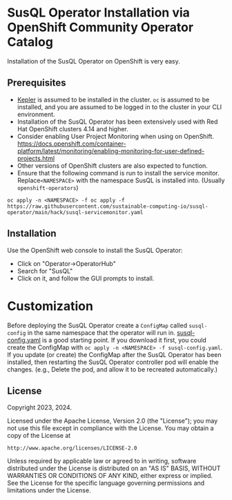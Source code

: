 # SusQL Operator Installation via OpenShift Community Operator Catalog

Installation of the SusQL Operator on OpenShift is very easy.

## Prerequisites

- [Kepler](https://sustainable-computing.io/) is assumed to be installed in the cluster. `oc` is assumed to be installed, and you are assumed to be logged in to the cluster in your CLI environment.
- Installation of the SusQL Operator has been extensively used with Red Hat OpenShift clusters 4.14 and higher.
- Consider enabling User Project Monitoring when using on OpenShift.  https://docs.openshift.com/container-platform/latest/monitoring/enabling-monitoring-for-user-defined-projects.html
- Other versions of OpenShift clusters are also expected to function.
- Ensure that the following command is run to install the service monitor. Replace`<NAMESPACE>` with the namespace SusQL is installed into. (Usually `openshift-operators`)
```
oc apply -n <NAMESPACE> -f oc apply -f https://raw.githubusercontent.com/sustainable-computing-io/susql-operator/main/hack/susql-servicemonitor.yaml
```

## Installation

Use the OpenShift web console to install the SusQL Operator:
- Click on "Operator->OperatorHub"
- Search for "SusQL"
- Click on it, and follow the GUI prompts to install.

# Customization

Before deploying the SusQL Operator create a `ConfigMap` called `susql-config` in
the same namespace that the operator will run in.
[susql-config.yaml](susql-config.yaml) is a good starting point. If you download it first, you
could create the ConfigMap with `oc apply -n <NAMESPACE> -f susql-config.yaml`.
If you update (or create) the ConfigMap after the SusQL Operator has been installed, then restarting the SusQL Operator controller pod will
enable the changes. (e.g., Delete the pod, and allow it to be recreated automatically.)

## License

Copyright 2023, 2024.

Licensed under the Apache License, Version 2.0 (the "License");
you may not use this file except in compliance with the License.
You may obtain a copy of the License at

    http://www.apache.org/licenses/LICENSE-2.0

Unless required by applicable law or agreed to in writing, software
distributed under the License is distributed on an "AS IS" BASIS,
WITHOUT WARRANTIES OR CONDITIONS OF ANY KIND, either express or implied.
See the License for the specific language governing permissions and
limitations under the License.

